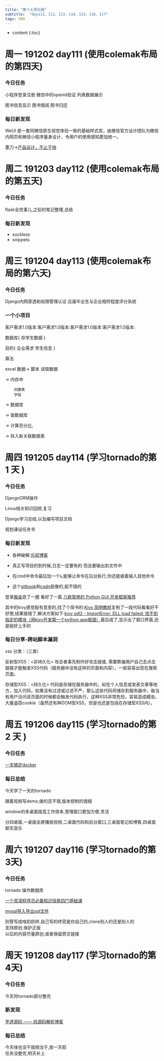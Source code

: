```yaml
---  
title: "第十七周日报"   
subtitle:  "day111、112、113、114、115、116、117"   
tags: XDH    
---  
```





* content
{:toc}






# 周一 191202 day111 (使用colemak布局的第四天)
### 今日任务
小程序登录注册 微信中的openid验证 列表数据展示

图书信息显示 图书借阅 图书归还

### 每日新发现
WeUI 是一套同微信原生视觉体验一致的基础样式库，由微信官方设计团队为微信内网页和微信小程序量身设计，令用户的使用感知更加统一。

墨刀->[产品设计，不止于快](https://modao.cc/)

# 周二 191203 day112 (使用colemak布局的第五天)
### 今日任务
flask全完事儿,之前的笔记整理,总结
### 每日新发现
- suckless
- snippets


# 周三 191204 day113 (使用colemak布局的第六天)
### 今日任务

Django内网穿透和权限管理认证
应届毕业生与企业相符程度评分系统
### 一个小项目
客户需求1.0版本:客户需求1.0版本:客户需求1.0版本:客户需求1.0版本:

数据库{
	存学生数据
}

目的{
	企业需求
	学生信息
}

算法

excel 数据-> 脚本
		读取数据

 -> 内存中 

		创建表
		字段

 -> 数据库

 -> 查数据库

 -> 计算百分比,

 -> 存入新关联数据表
 
# 周四 191205 day114  (学习tornado的第 1 天 )
### 今日任务
DjangoORM操作

Linux相关知识回顾,复习

Django学习总结,以及编写项目文档

规划课设任务书

### 每日新发现

- 各种破解:[乐软博客](https://www.isharepc.com/)

- 真正写项目的到时候,日志一定要有的
而且要输出到文件中

- 在cmd中命令最后加一个`&`,能够让命令在后台执行,你还能接着输入其他命令


- 这个[gitbook](https://gitbook.cn/)和[csdn](https://blog.csdn.net/qq_40223983)挺像的,挺不错的


登录[掘金](https://juejin.im/timeline)逛了一圈
看好了一篇
[八款常用的 Python GUI 开发框架推荐](https://juejin.im/post/5de892db518825124a05abe0)

其中的kivy感觉挺有意思的,找了个简书的:[Kivy 简明教程](https://www.jianshu.com/p/f95576c03f5b)复制了一段代码看看好不好使,结果报错了,解决方案如下:[kivy sdl2 - ImportError: DLL load failed: 找不到指定的模块（用kivy开发第一个python app报错）](https://blog.csdn.net/z564359805/article/details/92782079)最后成了,显示出了窗口界面,还是挺好上手的

### 每日分享-跨站脚本漏洞
xss 分类：（三类）

反射型XSS：<非持久化> 攻击者事先制作好攻击链接, 需要欺骗用户自己去点击链接才能触发XSS代码（服务器中没有这样的页面和内容），一般容易出现在搜索页面。

存储型XSS：<持久化> 代码是存储在服务器中的，如在个人信息或发表文章等地方，加入代码，如果没有过滤或过滤不严，那么这些代码将储存到服务器中，每当有用户访问该页面的时候都会触发代码执行，这种XSS非常危险，容易造成蠕虫，大量盗窃cookie（虽然还有种DOM型XSS，但是也还是包括在存储型XSS内）。


# 周五 191206 day115 (学习tornado的第 2 天 )
### 今日任务
[一天搞定docker](https://www.bilibili.com/video/av69808530)
### 每日总结
今天学了一天的tornado

跟着视频写demo,做的还不错,版本控制的很细

window的多桌面提高工作效率,管理窗口更加方便,灵活

分四桌面,一桌面全屏播放视频,二桌面代码和前台窗口,三桌面笔记和博客,四桌面聊天音乐

# 周六 191207 day116 (学习tornado的第 3天)
### 今日任务
tornado 操作数据库

[一个资深程序员必备知识技能四门基础课](https://victorfengming.gitee.io/victorfengming_old/2019/11/18/week15/#%E4%B8%80%E4%B8%AA%E8%B5%84%E6%B7%B1%E7%A8%8B%E5%BA%8F%E5%91%98%E5%BF%85%E5%A4%87%E7%9F%A5%E8%AF%86%E6%8A%80%E8%83%BD%E5%9B%9B%E9%97%A8%E5%9F%BA%E7%A1%80%E8%AF%BE)

[mysql导入导出sql文件](https://www.cnblogs.com/jwlfpzj/articles/7998395.html)

别管写成啥奶奶样,自己写的终究是你自己的,clone别人的还是别人的  
支持原创,保护正版  
以后的内容尽量原创,或者保留原文链接

# 周天 191208 day117  (学习tornado的第 4天)
### 今日任务

今天将tornado部分整完
### 新发现
[芋道源码 —— 纯源码解析博客](http://www.iocoder.cn/?bilibili&redis&t=1574619806922)

### 每日总结
今天啥也没干就相当于,放一天假  
任务没整完,明天补上